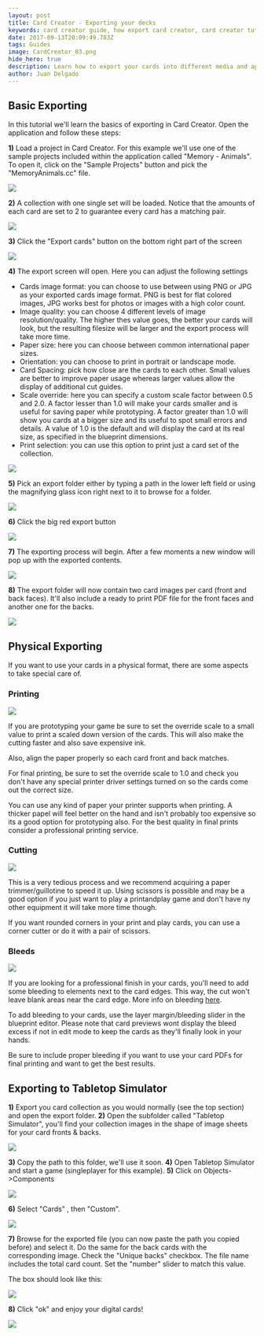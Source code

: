 ```yaml
---
layout: post
title: Card Creator - Exporting your decks
keywords: card creator guide, how export card creator, card creator tutorial
date: 2017-09-13T20:09:49.783Z
tags: Guides
image: CardCreator_03.png
hide_hero: true
description: Learn how to export your cards into different media and applications
author: Juan Delgado
---
```

## Basic Exporting

In this tutorial we'll learn the basics of exporting in Card Creator. Open the application and follow these steps:

**1)** Load a project in Card Creator. For this example we'll use one of the sample projects included within the application called "Memory - Animals". To open it, click on the "Sample Projects" button and pick the "MemoryAnimals.cc" file.

![](/img/upload/1.png)

**2)** A collection with one single set will be loaded. Notice that the amounts of each card are set to 2 to guarantee every card has a matching pair.

![](/img/upload/2.png)

**3)** Click the "Export cards" button on the bottom right part of the screen

![](/img/upload/3.png)

**4)** The export screen will open. Here you can adjust the following settings

* Cards image format: you can choose to use between using PNG or JPG as your exported cards image format. PNG is best for flat colored images, JPG works best for photos or images with a high color count.
* Image quality: you can choose 4 different levels of image resolution/quality. The higher thes value goes, the better your cards will look, but the resulting filesize will be larger and the export process will take more time.
* Paper size: here you can choose between common international paper sizes.
* Orientation: you can choose to print in portrait or landscape mode.
* Card Spacing: pick how close are the cards to each other. Small values are better to improve paper usage whereas larger values allow the display of additional cut guides.
* Scale override: here you can specify a custom scale factor between 0.5 and 2.0. A factor lesser than 1.0 will make your cards smaller and is useful for saving paper while prototyping. A factor greater than 1.0 will show you cards at a bigger size and its useful to spot small errors and details. A value of 1.0 is the default and will display the card at its real size, as specified in the blueprint dimensions.
* Print selection: you can use this option to print just a card set of the collection.

![](/img/upload/4.gif)

**5)** Pick an export folder either by typing a path in the lower left field or using the magnifying glass icon right next to it to browse for a folder.

![](/img/upload/5.png)

**6)** Click the big red export button

![](/img/upload/6.png)

**7)** The exporting process will begin. After a few moments a new window will pop up with the exported contents.

![](/img/upload/7.gif)

**8)** The export folder will now contain two card images per card (front and back faces). It'll also include a ready to print PDF file for the front faces and another one for the backs.

   ![](/img/upload/8.png)

## Physical Exporting

If you want to use your cards in a physical format, there are some aspects to take special care of.

### Printing

![](/img/upload/9.jpg)

If you are prototyping your game be sure to set the override scale to a small value to print a scaled down version of the cards. This will also make the cutting faster and also save expensive ink.

Also, align the paper properly so each card front and back matches.

For final printing, be sure to set the override scale to 1.0 and check you don't have any special printer driver settings turned on so the cards come out the correct size.

You can use any kind of paper your printer supports when printing. A thicker papel will feel better on the hand and isn't probably too expensive so its a good option for prototyping also. For the best quality in final prints consider a professional printing service.

### Cutting

![](/img/upload/10.jpg)

This is a very tedious process and we recommend acquiring a paper trimmer/guillotine to speed it up. Using scissors is possible and may be a good option if you just want to play a printandplay game and don't have ny other equipment it will take more time though.

If you want rounded corners in your print and play cards, you can use a corner cutter or do it with a pair of scissors.

### Bleeds

![](/img/upload/11.png)

If you are looking for a professional finish in your cards, you'll need to add some bleeding to elements next to the card edges. This way, the cut won't leave blank areas near the card edge. More info on bleeding [here](http://creepymonkey.ca/2016/11/12/creepy-tip-8-full-bleed-or-no-bleed-what-is-a-bleed/).

To add bleeding to your cards, use the layer margin/bleeding slider in the blueprint editor. Please note that card previews wont display the bleed excess if not in edit mode to keep the cards as they'll finally look in your hands.

Be sure to include proper bleeding if you want to use your card PDFs for final printing and want to get the best results.

## Exporting to Tabletop Simulator

**1)** Export you card collection as you would normally (see the top section) and open the export folder.
**2)** Open the subfolder called "Tabletop Simulator", you'll find your collection images in the shape of image sheets for your card fronts & backs.

![](/img/upload/12.png)

**3)** Copy the path to this folder, we'll use it soon.
**4)** Open Tabletop Simulator and start a game (singleplayer for this example).
**5)** Click on Objects->Components

![](/img/upload/13.png)

**6)** Select "Cards" , then "Custom".

![](/img/upload/14.png)

**7)** Browse for the exported file (you can now paste the path you copied before) and select it. Do the same for the back cards with the corresponding image. Check the "Unique backs" checkbox. The file name includes the total card count. Set the "number" slider to match this value.

The box should look like this:

![](/img/upload/15.png)

**8)** Click "ok" and enjoy your digital cards!

![](/img/upload/16.png)
